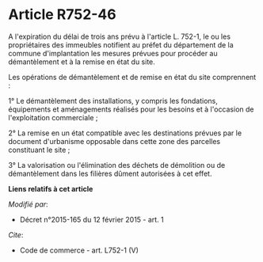 # Article R752-46

A l'expiration du délai de trois ans prévu à l'article L. 752-1, le ou les propriétaires des immeubles notifient au préfet du
département de la commune d'implantation les mesures prévues pour procéder au démantèlement et à la remise en état du site.

Les opérations de démantèlement et de remise en état du site comprennent :

1° Le démantèlement des installations, y compris les fondations, équipements et aménagements réalisés pour les besoins et à
l'occasion de l'exploitation commerciale ;

2° La remise en un état compatible avec les destinations prévues par le document d'urbanisme opposable dans cette zone des
parcelles constituant le site ;

3° La valorisation ou l'élimination des déchets de démolition ou de démantèlement dans les filières dûment autorisées à cet
effet.

**Liens relatifs à cet article**

_Modifié par_:

  - Décret n°2015-165 du 12 février 2015 - art. 1

_Cite_:

  - Code de commerce - art. L752-1 (V)
